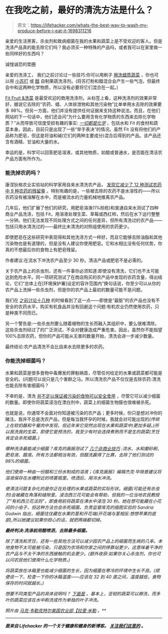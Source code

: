 # 在我吃之前，最好的清洗方法是什么？

> 原文：<https://lifehacker.com/whats-the-best-way-to-wash-my-produce-before-i-eat-it-1698311216>

亲爱的生活黑客，杀虫剂和致病细菌在我的水果和蔬菜上是不受欢迎的客人。但是洗涤产品真的能去除它们吗？我必须买一种特殊的产品吗，或者我可以在家里做一些同样好的东西吗？



诚惶诚恐的垫圈

亲爱的洗涤工，
我们之前讨论过一些技巧:你可以用刷子 [擦洗蜡质蔬菜](http://lifehacker.com/wash-hard-fruits-and-vegetables-with-a-brush-to-reduce-1693195379) ，你也可以用 [小苏打](http://lifehacker.com/mix-baking-soda-and-water-for-a-cheap-effective-diy-ve-5906220) 或 [醋](http://lifehacker.com/rinse-berries-in-a-vinegar-solution-to-keep-them-fresh-5888601) 自制果蔬洗涤剂。(将苏打粉和醋混合会产生一些气泡，但最终会中和这两种化学物质，所以没有必要将它们混合在一起。)

[Fit Fruit &洗菜](http://www.fitorganic.com/products/fit-ogranic-12-oz-spray-produce-wash) 是最受欢迎的商用洗涤剂，从标签上看，这种洗涤剂的效果非常好，据说它去除的“农药、蜡、人体排泄物和其他污染物”比单单用水去除的效果要多 98%。但另一方面，他们并没有提供任何证据来支持这种说法。而且，在他们网站的下一句话中，他们还会问“为什么要用含有化学物质的东西来去除化学物质？”从而导致可信度受损有趣的事实: [*一切都是化学*](http://chemistry.about.com/od/chemistryarticles/f/Is-Everything-A-Chemical.htm) ，包括水和 Fit 的食材和蔬菜本身。因此，目前只是出现了一些“举手表决”的情况。虽然 Fit 没有将他们的产品称为肥皂，但这是将油和碱(它们的两种主要成分)混合后得到的产品。该产品还含有酒精、甘油和大量的水。

幸运的是，科学可以回答肥皂溶液，或其他物质，如醋或普通水，是否能在清洁农产品方面有所作为。

### 能洗掉农药吗？

康涅狄格农业实验站的科学家用自来水清洗农产品， [发现它减少了 12 种测试农药中 9 种农药的残留量](http://www.ct.gov/caes/cwp/view.asp?a=2815&q=376676) 。特别有趣的是，一些被去除的农药不是水溶性的——所以农药没有被溶解在水中，而是被流水的力量机械地推离农产品。

几年后，他们扩展了他们的研究，用肥皂溶液(1%棕榄)和普通自来水测试了四种商业产品洗涤，包括 Fit，用溶液处理生菜、草莓或西红柿，然后在水下运行整整一分钟。他们无法发现不同处理方式之间的任何差异，但所有清洗过的农产品——包括只用水清洗过的——最终比未清洗的对照组使用的农药更少。

即使肥皂在这些研究中表现得和其他洗涤方式一样好，而且它能够去除油脂和其他污染物也是有道理的，但是没有人建议你使用肥皂。它和水相比没有任何优势，你真的不想最后你的食物上有肥皂残留。

作者建议:在流水下冲洗农产品至少 30 秒。清洁产品或肥皂不是必需的。

关于农产品上的杀虫剂，还有一件事你必须知道:即使没有清洗，它们也不太可能达到危险水平。同一项研究测试了在商店购买的农产品中发现的农药含量，得出结论，它们“总体上在[环境保护署]设定的容许范围内”换句话说，你至少可以从你的农产品上洗掉一些杀虫剂，但是你的农产品上最初的数量可能不是问题。

我们在 [之前讨论十几种](https://lifehacker.com/why-you-shouldnt-buy-organic-based-on-the-dirty-dozen-1689190822) 的时候看到了这一点——即使是“最脏”的农产品也没有不安全的农药水平，购买有机食品并没有回避这个问题:有机农业仍然使用农药，只是种类不同而已。

另一个警告是:一些杀虫剂要么随着植物的生长而融入其组织中，要么很难清除。这些杀虫剂经过了的广泛测试，不会对健康造成严重危害。因此，虽然你不能指望 100%去除农药，但你的产品可能从无害的数量开始，清洗会进一步减少数量。

最终结论:农产品清洗不会比自来水去除更多的农药。

### 你能洗掉细菌吗？

水果和蔬菜是很多食物中毒爆发的罪魁祸首，尽管任何给定的水果或蔬菜都可能是安全的。(问题可以说只是几个害群之马。所以清洗农产品不仅仅是去除农药:清洗也能去除有害细菌吗？

不幸的是，清洗 [并不足以保证被污染的食物可以安全食用](http://www.livescience.com/32250-does-washing-fruits-and-vegetables-make-them-safe.html) ，尽管它可以减少细菌的数量。即使你将蔬菜浸泡在漂白剂中，蔬菜上的细菌生物膜也很难被杀死。

也就是说，你通常不会面对你知道被污染的农产品；更多时候，你只是想对冲你的赌注。我并不总是洗农产品，但是每当我怀孕的时候，我就会对可能出现的[](http://en.wikipedia.org/wiki/Listeria)*(传统上在软奶酪和午餐肉中发现，但近年来它突然出现在水果和蔬菜中)更加多疑。)所以我洗我的生菜，即使它是预洗的，我至少有时会选择煮熟而不是生的蔬菜(烹饪肯定会杀死细菌。)*

*哪种洗涤最能减少细菌？*库克的画报*测试了 [几个非商业技巧](http://www.npr.org/templates/story/story.php?storyId=14540742) :流水、水和磨砂刷、肥皂液、醋液。所有方法都相当有效，但醋洗赢得了比赛，去除了他们测试的 98%的细菌。*

*他们使用一种由一份醋和三份水制成的溶液；《库克画报》编辑杰克·毕晓普建议将溶液保存在水槽附近的喷雾瓶里。喷洒后，用冷水冲洗。*

*使清洁问题复杂化的是你正在处理的水果或蔬菜的实际形状。细菌(可能还有杀虫剂)会被藏在角落和缝隙里。浸泡西兰花可能会有帮助，但我的一位当地农民教授了“有机西兰花法则”，即食用前将蔬菜在沸水中浸泡 30 秒。她在想可能藏在小花间的小虫子，但这种方法也会杀死细菌。负责监督库克的插图实验的 Sandria Godwin 指出，细菌往往藏在水果的茎和开花端(开花端与茎相反:想想苹果的底部),所以她建议如果你担心的话，就把两端都切掉。*

***最终判决:洗涤前用醋喷洒，去除最多细菌。***

*除了清洗和烹饪，还有一些其他方法可以减少因农产品上的细菌而生病的几率。本地食物不太可能被污染，只是因为农场和你家之间的停靠站更少，这意味着干净的农产品与不太干净的东西接触的机会更少。(额外收获:如果你关心杀虫剂，你也可以问农民他们使用什么化学物质。)*

*将蔬菜放在冰箱里也能减少细菌的生长，因为细菌在寒冷的环境中生长不良。(顺便说一下，检查一下你的冰箱温度——应该在 32 到 40 度之间，温度越低，食物保存的时间就越长。)*

*想要不同类型产品的具体说明吗？ [下面是](http://www.ext.colostate.edu/pubs/foodnut/09380.html) 。基本上，坚韧的蔬菜可以擦洗，而多叶的蔬菜应该在水中刷洗或作为单独的叶子冲洗。*

**照片由* [*马克·韦勒克特尔*](https://www.flickr.com/photos/mawel/2223753924)*[*美国农业部*](https://www.flickr.com/photos/usdagov/8580125410)*[*【拉里·米勒*](https://www.flickr.com/photos/grassvalleylarry/8091435035) *。****

* * *

**[](http://vitals.lifehacker.com/)**是来自 Lifehacker 的一个关于健康和健身的新博客。* [*关注我们这里的*](https://twitter.com/VitalsLH) *。****